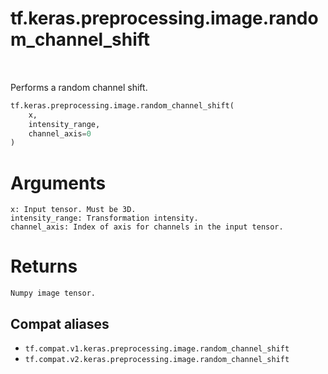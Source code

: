<div itemscope itemtype="http://developers.google.com/ReferenceObject">
<meta itemprop="name" content="tf.keras.preprocessing.image.random_channel_shift" />
<meta itemprop="path" content="Stable" />
</div>

# tf.keras.preprocessing.image.random_channel_shift

<!-- Insert buttons and diff -->

<table class="tfo-notebook-buttons tfo-api" align="left">
</table>



Performs a random channel shift.

``` python
tf.keras.preprocessing.image.random_channel_shift(
    x,
    intensity_range,
    channel_axis=0
)
```



<!-- Placeholder for "Used in" -->

# Arguments
    x: Input tensor. Must be 3D.
    intensity_range: Transformation intensity.
    channel_axis: Index of axis for channels in the input tensor.

# Returns
    Numpy image tensor.

## Compat aliases

* `tf.compat.v1.keras.preprocessing.image.random_channel_shift`
* `tf.compat.v2.keras.preprocessing.image.random_channel_shift`

